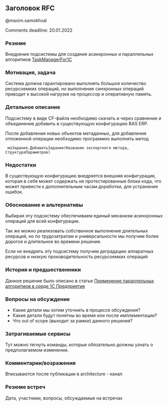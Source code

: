 ## Заголовок RFC 

@maxim.samokhval

Comments deadline: 20.01.2022

### Резюме
Внедрение подсистемы для создания асинхронных и параллельных алгоритмов [TaskManagerFor1C](https://github.com/wizi4d/TaskManagerFor1C/releases/tag/1.4.5)

### Мотивация, задача

Система должна гарантировано выполнять большое количество ресурсоемких операций, но выполнение синхронных операций приводит к высокой нагрузке на процессор и оперативную память.

### Детальное описание

Подсистему в виде CF-файла необходимо скачать и через сравнение и объединение добавить в существующую конфигурацию BAS ERP.

После добавления новых объектов метаданных, для добавления отложенной операции необходимо программно выполнять метод 

``` bsl
 мзЗадания.ДобавитьЗадание(Название экспортного метода, СтруктураПараметров)
```

### Недостатки

В существующую конфигурацию внедряется внешняя конфигурация, которая в себе может содержать не протестированные блоки кода, что может привести к дополнительным часам доработки, для устранения ошибок. 

### Обоснование и альтернативы

Выбирая эту подсистему обеспечиваем единый механизм асинхронных операций для всей конфигурации.

Так же можно реализовать собственное выполнение длительных операций, но по трудозатратам и универсальности мы получим более дорогое и длительное во времени решение.

Если не внедрить эту подсистему получим деградацию аппаратных ресурсов и низкую производительность ресурсоемких операций

### История и предшественники

Данное решение было описано в статье [Применение параллельных алгоритмов в среде 1С Предприятия](https://habr.com/ru/post/255387/)

### Вопросы на обсуждение

 - Какие детали мы хотим уточнить в процессе обсуждения?
 - Какие детали будут понятны во время или после имплементации?
 - Что out of scope (выходит за рамки) данного решения?

### Затрагиваемые сервисы

Тут можно тегнуть команды, которые обязательно должны узнать о предполагаемом изменении.

### Комментарии/возражения 

Вписываются после публикации в architecture - канал


### Резюме встреч

Дата, участники, вопросы, обсуждаемые на встречах
